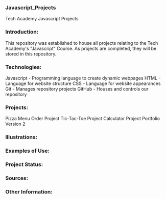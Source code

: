 ### Javascript_Projects
Tech Academy Javascript Projects


### Introduction: 
This repository was established to house all projects relating to the Tech Academy's "Javascript" Course. As projects are completed, they will be stored in this repository.

### Technologies:
Javascript - Programming language to create dynamic webpages
HTML - Language for website structure
CSS - Language for website appearances
Git - Manages repository projects
GitHub - Houses and controls our repository

### Projects:
Pizza Menu Order Project
Tic-Tac-Toe Project
Calculator Project
Portfolio Version 2

### Illustrations:

### Examples of Use:

### Project Status:

### Sources:

### Other Information:
